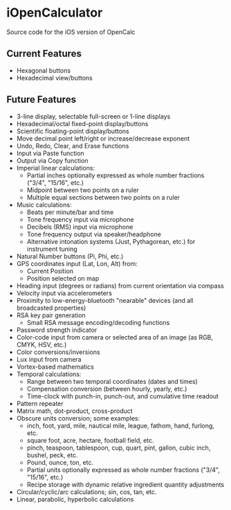 iOpenCalculator
===============

Source code for the iOS version of OpenCalc

Current Features
----------------

* Hexagonal buttons
* Hexadecimal view/buttons 

Future Features
---------------

* 3-line display, selectable full-screen or 1-line displays
* Hexadecimal/octal fixed-point display/buttons
* Scientific floating-point display/buttons
* Move decimal point left/right or increase/decrease exponent
* Undo, Redo, Clear, and Erase functions
* Input via Paste function
* Output via Copy function
* Imperial linear calculations:
	* Partial inches optionally expressed as whole number fractions ("3/4", "15/16", etc.)
	* Midpoint between two points on a ruler
	* Multiple equal sections between two points on a ruler   
* Music calculations:
	* Beats per minute/bar and time
	* Tone frequency input via microphone
	* Decibels (RMS) input via microphone
	* Tone frequency output via speaker/headphone
	* Alternative intonation systems (Just, Pythagorean, etc.) for instrument tuning
* Natural Number buttons (Pi, Phi, etc.)
* GPS coordinates input (Lat, Lon, Alt) from:
	* Current Position
	* Position selected on map
* Heading input (degrees or radians) from current orientation via compass
* Velocity input via accelerometers
* Proximity to low-energy-bluetooth "nearable" devices (and all broadcasted properties)
* RSA key pair generation
	* Small RSA message encoding/decoding functions
* Password strength indicator
* Color-code input from camera or selected area of an image (as RGB, CMYK, HSV, etc.)
* Color conversions/inversions
* Lux input from camera
* Vortex-based mathematics
* Temporal calculations:
	* Range between two temporal coordinates (dates and times) 
	* Compensation conversion (between hourly, yearly, etc.)
	* Time-clock with punch-in, punch-out, and cumulative time readout 
* Pattern repeater
* Matrix math, dot-product, cross-product
* Obscure units conversion; some examples:
	* inch, foot, yard, mile, nautical mile, league, fathom, hand, furlong, etc.
	* square foot, acre, hectare, football field, etc.
	* pinch, teaspoon, tablespoon, cup, quart, pint, gallon, cubic inch, bushel, peck, etc.
	* Pound, ounce, ton, etc. 	
	* Partial units optionally expressed as whole number fractions ("3/4", "15/16", etc.)
	* Recipe storage with dynamic relative ingredient quantity adjustments
* Circular/cyclic/arc calculations; sin, cos, tan, etc.
* Linear, parabolic, hyperbolic calculations 
 
	
